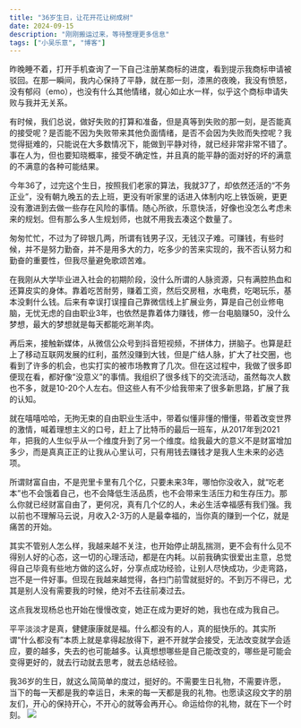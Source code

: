 ```yaml
---
title: "36岁生日，让花开花让树成树"
date: 2024-09-15
description: "刚刚搬运过来，等待整理更多信息"
tags: ["小吴乐意", "博客"]
---
```


昨晚睡不着，打开手机查询了一下自己注册某商标的进度，看到提示我商标申请被驳回。在那一瞬间，我内心保持了平静，就在那一刻，漆黑的夜晚，我没有愤怒，没有郁闷（emo），也没有什么其他情绪，就心如止水一样，似乎这个商标申请失败与我并无关系。

有时候，我们总说，做好失败的打算和准备，但是真等到失败的那一刻，是否能真的接受呢？是否能不因为失败带来其他负面情绪，是否不会因为失败而失控呢？我觉得挺难的，只能说在大多数情况下，能做到平静对待，就已经非常非常不错了。事在人为，但也要知晓概率，接受不确定性，并且真的能平静的面对好的坏的满意的不满意的各种可能结果。

今年36了，过完这个生日，按照我们老家的算法，我就37了，却依然还活的“不务正业”，没有朝九晚五的去上班，更没有听家里的话进入体制内吃上铁饭碗，更更没有激进到去做一些存在风险的事情。随心所欲，乐意快活，好像也没怎么考虑未来的规划。但有那么多人生规划师，也就不用我去凑这个数量了。

匆匆忙忙，不过为了碎银几两，所谓有钱男子汉，无钱汉子难。可赚钱，有些时候，并不是努力勤奋，并不是用多大的力，吃多少的苦来实现的，我不否认努力和勤奋的重要性，但我尽量避免歌颂苦难。

在我刚从大学毕业进入社会的初期阶段，没什么所谓的人脉资源，只有满腔热血和还算皮实的身体。靠着吃苦耐劳，赚着工资，然后交房租，水电费，吃喝玩乐，基本没剩什么钱。后来有幸误打误撞自己靠微信线上扩展业务，算是自己创业修电脑，无忧无虑的自由职业3年，也依然是靠着体力赚钱，修一台电脑赚50，没什么梦想，最大的梦想就是每天都能吃涮羊肉。

再后来，接触新媒体，从微信公众号到抖音短视频，不拼体力，拼脑子。也算是赶上了移动互联网发展的红利，虽然没赚到大钱，但是广结人脉，扩大了社交圈，也看到了许多的机会，也实打实的被市场教育了几次。但在这过程中，我做了很多即便现在看，都好像“没意义”的事情。我组织了很多线下的交流活动，虽然每次人数也不多，就是10-20个人左右。但这些人有不少给我带来了很多新思路，扩展了我的认知。

就在嘻嘻哈哈，无拘无束的自由职业生活中，带着似懂非懂的懵懂，带着改变世界的激情，喊着理想主义的口号，赶上了比特币的最后一班车，从2017年到2021年，把我的人生似乎从一个维度升到了另一个维度。给我最大的意义不是财富增加多少，而是真真正正的让我从心里认可，只有用钱去赚钱才是我人生未来的必选项。

所谓财富自由，不是兜里卡里有几个亿，只要未来3年，哪怕你没收入，就“吃老本”也不会饿着自己，也不会降低生活品质，也不会带来生活压力和生存压力。那么你就已经财富自由了，更何况，真有几个亿的人，未必生活幸福感有我们强。我以前也不理解马云说，月收入2-3万的人是最幸福的，当你真的赚到一个亿，就是痛苦的开始。

其实不管别人怎么样，我越来越不关注，也开始停止胡乱揣测，更不会有什么见不得别人好的心态，这一切的心理活动，都是在内耗。以前我确实很爱出主意，总觉得自己毕竟有些地方做的这么好，分享点成功经验，让别人尽快成功，少走弯路，岂不是一件好事。但现在我越来越觉得，各扫门前雪就挺好的。不到万不得已，尤其是别人没有需要我的时候，绝对不去往前凑过去。

这点我发现杨总也开始在慢慢改变，她正在成为更好的她，我也在成为我自己。

平平淡淡才是真，健健康康就是福。什么都没有的人，真的挺快乐的。其实所谓“什么都没有”本质上就是拿得起放得下，避不开就学会接受，无法改变就学会适应，要的越多，失去的也可能越多。认真想想哪些是自己能改变的，哪些是可能会变得更好的，就去行动就去思考，就去总结经验。

我36岁的生日，就这么简简单的度过，挺好的。不需要生日礼物，不需要许愿，当下的每一天都是我的幸运日，未来的每一天都是我的礼物。也愿读这段文字的朋友们，开心的保持开心，不开心的就等会再开心。命运给你的礼物，就在下一个时刻。
![](https://blog.xiaowuleyi.com/content/uploadfile/202409/1d0f1726411685.jpeg)
